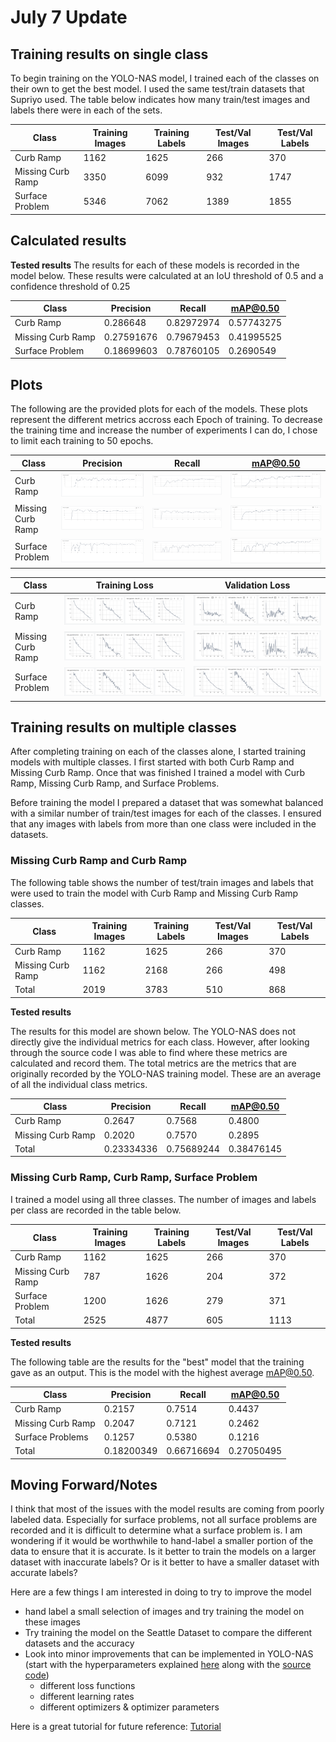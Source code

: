 # July 7 Update

## Training results on single class

To begin training on the YOLO-NAS model, I trained each of the classes on their own to get the best model. I used the same test/train datasets that Supriyo used. The table below indicates how many train/test images and labels there were in each of the sets.

| Class             | Training Images | Training Labels | Test/Val Images | Test/Val Labels |
|-------------------|-----------------|-----------------|-----------------|-----------------|
| Curb Ramp         | 1162            | 1625            | 266             | 370             |
| Missing Curb Ramp | 3350            | 6099            | 932             | 1747            |
| Surface Problem   | 5346            | 7062            | 1389            | 1855            |

## Calculated results 

**Tested results** 
The results for each of these models is recorded in the model below. These results were calculated at an IoU threshold of 0.5 and a confidence threshold of 0.25

| Class             | Precision  | Recall     | mAP@0.50   |
|-------------------|------------|------------|------------|
| Curb Ramp         | 0.286648   | 0.82972974 | 0.57743275 |
| Missing Curb Ramp | 0.27591676 | 0.79679453 | 0.41995525 |
| Surface Problem   | 0.18699603 | 0.78760105 | 0.2690549  |




## Plots

The following are the provided plots for each of the models. These plots represent the different metrics accross each Epoch of training. To decrease the training time and increase the number of experiments I can do, I chose to limit each training to 50 epochs.

| Class             | Precision                                                           | Recall                                                           | mAP@0.50                                              |
|-------------------|---------------------------------------------------------------------|------------------------------------------------------------------|-------------------------------------------------------|
| Curb Ramp         | ![Curb Ramp Precision](/jul_07/plots/ramp_precision.png)            | ![Curb Ramp Recall](/jul_07/plots/ramp_recall.png)               | ![Curb AP](/jul_07/plots/ramp_ap.png)                 |
| Missing Curb Ramp | ![Missing Curb Ramp Precision](/jul_07/plots/missing_precision.png) | ![Missing Curb Ramp Recall](/jul_07/plots/missing_precision.png) | ![Missing Curb Ramp AP](/jul_07/plots/missing_ap.png) |
| Surface Problem   | ![Surface Problem Precision](/jul_07/plots/sf_precision.png)        | ![Surface Problem Recall](/jul_07/plots/sf_recall.png)           | ![Surface Problem AP](/jul_07/plots/sf_ap.png)        |

| Class             | Training Loss                                                            | Validation Loss                                                            |
|-------------------|--------------------------------------------------------------------------|----------------------------------------------------------------------------|
| Curb Ramp         | ![Curb Ramp Training Loss](/jul_07/plots/ramp_train_loss.png)            | ![Curb Ramp Validation Loss](/jul_07/plots/ramp_valid_loss.png)            |
| Missing Curb Ramp | ![Missing Curb Ramp Training Loss](/jul_07/plots/missing_train_loss.png) | ![Missing Curb Ramp Validation Loss](/jul_07/plots/missing_valid_loss.png) |
| Surface Problem   | ![Surface Problem Validation Loss](/jul_07/plots/sf_train_loss.png)      | ![Surface Validation Loss](/jul_07/plots/sf_train_loss.png)                |

## Training results on multiple classes

After completing training on each of the classes alone, I started training models with multiple classes. I first started with both Curb Ramp and Missing Curb Ramp. Once that was finished I trained a model with Curb Ramp, Missing Curb Ramp, and Surface Problems. 

Before training the model I prepared a dataset that was somewhat balanced with a similar number of train/test images for each of the classes. I ensured that any images with labels from more than one class were included in the datasets. 



### Missing Curb Ramp and Curb Ramp

The following table shows the number of test/train images and labels that were used to train the model with Curb Ramp and Missing Curb Ramp classes. 

| Class             | Training Images | Training Labels | Test/Val Images | Test/Val Labels |
|-------------------|-----------------|-----------------|-----------------|-----------------|
| Curb Ramp         | 1162            | 1625            | 266             | 370             |
| Missing Curb Ramp | 1162            | 2168            | 266             | 498             |
| Total             | 2019            | 3783            | 510             | 868             |


**Tested results** 

The results for this model are shown below. The YOLO-NAS does not directly give the individual metrics for each class. However, after looking through the source code I was able to find where these metrics are calculated and record them. The total metrics are the metrics that are originally recorded by the YOLO-NAS training model. These are an average of all the individual class metrics. 

| Class             | Precision  | Recall     | mAP@0.50   |
|-------------------|------------|------------|------------|
| Curb Ramp         | 0.2647     | 0.7568     | 0.4800     |
| Missing Curb Ramp | 0.2020     | 0.7570     | 0.2895     |
| Total             | 0.23334336 | 0.75689244 | 0.38476145 |


### Missing Curb Ramp, Curb Ramp, Surface Problem

I trained a model using all three classes. The number of images and labels per class are recorded in the table below. 

| Class             | Training Images | Training Labels | Test/Val Images | Test/Val Labels |
|-------------------|-----------------|-----------------|-----------------|-----------------|
| Curb Ramp         | 1162            | 1625            | 266             | 370             |
| Missing Curb Ramp | 787             | 1626            | 204             | 372             |
| Surface Problem   | 1200            | 1626            | 279             | 371             | 
| Total             | 2525            | 4877            | 605             | 1113            | 


**Tested results** 

The following table are the results for the "best" model that the training gave as an output. This is the model with the highest average mAP@0.50.

| Class             | Precision  | Recall     | mAP@0.50   |
|-------------------|------------|------------|------------|
| Curb Ramp         | 0.2157     | 0.7514     | 0.4437     |
| Missing Curb Ramp | 0.2047     | 0.7121     | 0.2462     |
| Surface Problems  | 0.1257     | 0.5380     | 0.1216     |
| Total             | 0.18200349 | 0.66716694 | 0.27050495 |

<!-- 
**Visual Examples**
| Class | False Positive | False Negative | True Positive |
|-------|----------------|----------------|---------------|
| Curb Ramp |
| Missing Curb Ramp |
| Surface Problems |
| Missing Curb Ramp & Curb Ramp |
| Missing Curb Ramp & Surface Problem |
| Missing Curb Ramp & Curb Ramp & Surface Problem |
| Curb Ramp & Surface Problem | -->




## Moving Forward/Notes

I think that most of the issues with the model results are coming from poorly labeled data. Especially for surface problems, not all surface problems are recorded and it is difficult to determine what a surface problem is. I am wondering if it would be worthwhile to hand-label a smaller portion of the data to ensure that it is accurate. Is it better to train the models on a larger dataset with inaccurate labels? Or is it better to have a smaller dataset with accurate labels?

Here are a few things I am interested in doing to try to improve the model
- hand label a small selection of images and try training the model on these images
- Try training the model on the Seattle Dataset to compare the different datasets and the accuracy
- Look into minor improvements that can be implemented in YOLO-NAS (start with the hyperparameters explained [here](https://github.com/Deci-AI/super-gradients/blob/master/src/super_gradients/recipes/training_hyperparams/default_train_params.yaml) along with the [source code](https://github.com/Deci-AI/super-gradients/blob/master/src/super_gradients/training/params.py))
    - different loss functions
    - different learning rates
    - different optimizers & optimizer parameters


Here is a great tutorial for future reference: [Tutorial](https://colab.research.google.com/drive/1q0RmeVRzLwRXW-h9dPFSOchwJkThUy6d#scrollTo=tYZw6UvePBv5)